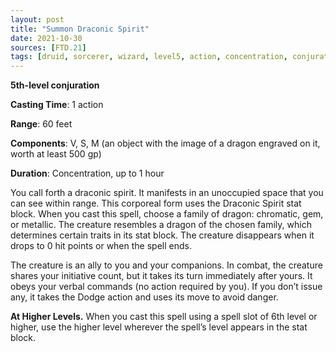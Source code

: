 ```yaml
---
layout: post
title: "Summon Draconic Spirit"
date: 2021-10-30
sources: [FTD.21]
tags: [druid, sorcerer, wizard, level5, action, concentration, conjuration]
---
```


**5th-level conjuration**

**Casting Time**: 1 action

**Range**: 60 feet

**Components**: V, S, M (an object with the image of a dragon engraved on it, worth at least 500 gp)

**Duration**: Concentration, up to 1 hour

You call forth a draconic spirit. It manifests in an unoccupied space that you can see within range. This corporeal form uses the Draconic Spirit stat block. When you cast this spell, choose a family of dragon: chromatic, gem, or metallic. The creature resembles a dragon of the chosen family, which determines certain traits in its stat block. The creature disappears when it drops to 0 hit points or when the spell ends.

The creature is an ally to you and your companions. In combat, the creature shares your initiative count, but it takes its turn immediately after yours. It obeys your verbal commands (no action required by you). If you don’t issue any, it takes the Dodge action and uses its move to avoid danger.

**At Higher Levels.** When you cast this spell using a spell slot of 6th level or higher, use the higher level wherever the spell’s level appears in the stat block.
